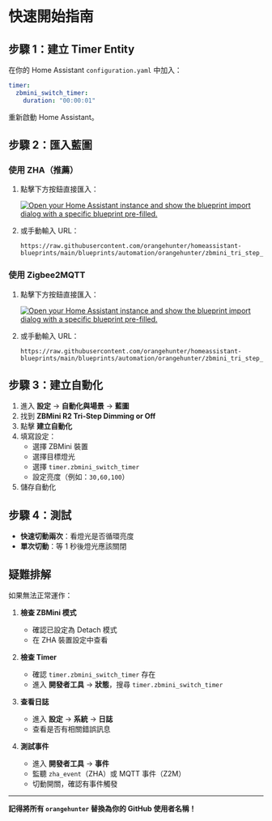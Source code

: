 # 快速開始指南

## 步驟 1：建立 Timer Entity

在你的 Home Assistant `configuration.yaml` 中加入：

```yaml
timer:
  zbmini_switch_timer:
    duration: "00:00:01"
```

重新啟動 Home Assistant。

## 步驟 2：匯入藍圖

### 使用 ZHA（推薦）

1. 點擊下方按鈕直接匯入：

   [![Open your Home Assistant instance and show the blueprint import dialog with a specific blueprint pre-filled.](https://my.home-assistant.io/badges/blueprint_import.svg)](https://my.home-assistant.io/redirect/blueprint_import/?blueprint_url=https%3A%2F%2Fraw.githubusercontent.com%2Forangehunter%2Fhomeassistant-blueprints%2Fmain%2Fblueprints%2Fautomation%2Forangehunter%2Fzbmini_tri_step_dim_or_off.yaml)

2. 或手動輸入 URL：
   ```
   https://raw.githubusercontent.com/orangehunter/homeassistant-blueprints/main/blueprints/automation/orangehunter/zbmini_tri_step_dim_or_off.yaml
   ```

### 使用 Zigbee2MQTT

1. 點擊下方按鈕直接匯入：

   [![Open your Home Assistant instance and show the blueprint import dialog with a specific blueprint pre-filled.](https://my.home-assistant.io/badges/blueprint_import.svg)](https://my.home-assistant.io/redirect/blueprint_import/?blueprint_url=https%3A%2F%2Fraw.githubusercontent.com%2Forangehunter%2Fhomeassistant-blueprints%2Fmain%2Fblueprints%2Fautomation%2Forangehunter%2Fzbmini_tri_step_dim_or_off_z2m.yaml)

2. 或手動輸入 URL：
   ```
   https://raw.githubusercontent.com/orangehunter/homeassistant-blueprints/main/blueprints/automation/orangehunter/zbmini_tri_step_dim_or_off_z2m.yaml
   ```

## 步驟 3：建立自動化

1. 進入 **設定** → **自動化與場景** → **藍圖**
2. 找到 **ZBMini R2 Tri-Step Dimming or Off**
3. 點擊 **建立自動化**
4. 填寫設定：
   - 選擇 ZBMini 裝置
   - 選擇目標燈光
   - 選擇 `timer.zbmini_switch_timer`
   - 設定亮度（例如：`30,60,100`）
5. 儲存自動化

## 步驟 4：測試

- **快速切動兩次**：看燈光是否循環亮度
- **單次切動**：等 1 秒後燈光應該關閉

## 疑難排解

如果無法正常運作：

1. **檢查 ZBMini 模式**
   - 確認已設定為 Detach 模式
   - 在 ZHA 裝置設定中查看

2. **檢查 Timer**
   - 確認 `timer.zbmini_switch_timer` 存在
   - 進入 **開發者工具** → **狀態**，搜尋 `timer.zbmini_switch_timer`

3. **查看日誌**
   - 進入 **設定** → **系統** → **日誌**
   - 查看是否有相關錯誤訊息

4. **測試事件**
   - 進入 **開發者工具** → **事件**
   - 監聽 `zha_event`（ZHA）或 MQTT 事件（Z2M）
   - 切動開關，確認有事件觸發

---

**記得將所有 `orangehunter` 替換為你的 GitHub 使用者名稱！**
